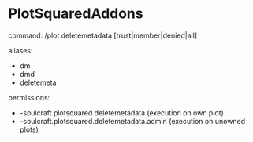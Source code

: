 # PlotSquaredAddons

command:
/plot deletemetadata [trust|member|denied|all]

aliases:
- dm
- dmd
- deletemeta 

permissions:
- -soulcraft.plotsquared.deletemetadata (execution on own plot)
- -soulcraft.plotsquared.deletemetadata.admin (execution on unowned plots)
